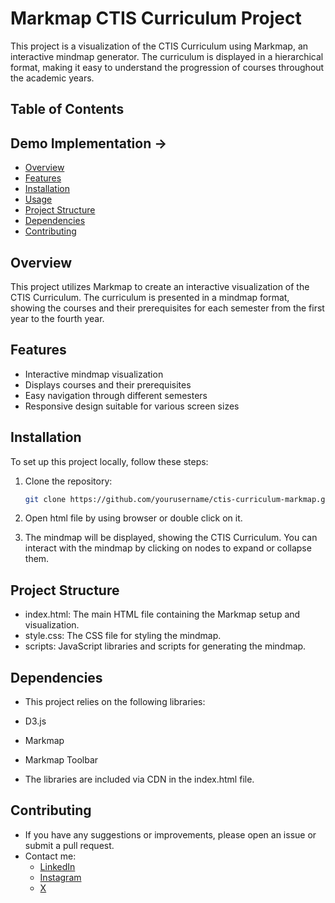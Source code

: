 # Markmap CTIS Curriculum Project

This project is a visualization of the CTIS Curriculum using Markmap, an interactive mindmap generator. The curriculum is displayed in a hierarchical format, making it easy to understand the progression of courses throughout the academic years.

## Table of Contents
## Demo Implementation -> 

- [Overview](#overview)
- [Features](#features)
- [Installation](#installation)
- [Usage](#usage)
- [Project Structure](#project-structure)
- [Dependencies](#dependencies)
- [Contributing](#contributing)

## Overview

This project utilizes Markmap to create an interactive visualization of the CTIS Curriculum. The curriculum is presented in a mindmap format, showing the courses and their prerequisites for each semester from the first year to the fourth year.

## Features

- Interactive mindmap visualization
- Displays courses and their prerequisites
- Easy navigation through different semesters
- Responsive design suitable for various screen sizes

## Installation

To set up this project locally, follow these steps:

1. Clone the repository:
   ```bash
   git clone https://github.com/yourusername/ctis-curriculum-markmap.git

2. Open html file by using browser or double click on it.

3. The mindmap will be displayed, showing the CTIS Curriculum. You can interact with the mindmap by clicking on nodes to expand or collapse them.


## Project Structure

- index.html: The main HTML file containing the Markmap setup and visualization.
- style.css: The CSS file for styling the mindmap.
- scripts: JavaScript libraries and scripts for generating the mindmap.

## Dependencies

- This project relies on the following libraries:

- D3.js
- Markmap
- Markmap Toolbar
- The libraries are included via CDN in the index.html file.

## Contributing

- If you have any suggestions or improvements, please open an issue or submit a pull request.
- Contact me: 
    - [LinkedIn](https://www.linkedin.com/in/onurcangnc/)
    - [Instagram](https://www.instagram.com/onurcan.gnc/)
    - [X](https://x.com/onurcangenc1999)

